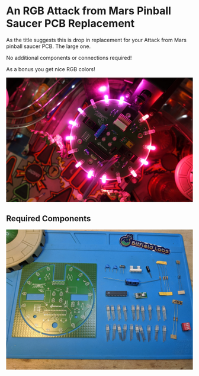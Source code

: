 # An RGB Attack from Mars Pinball Saucer PCB Replacement
As the title suggests this is drop in replacement for your Attack from Mars pinball saucer PCB. The large one.

No additional components or connections required!

As a bonus you get nice RGB colors!

![mounted pcb](https://github.com/bitfieldlabs/afm_saucer/blob/master/pictures/pcb_mounted.JPG)

## Required Components
![components](https://github.com/bitfieldlabs/afm_saucer/blob/master/pictures/components.jpg)
